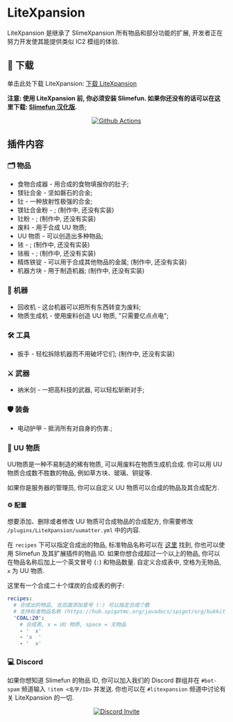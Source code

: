 # LiteXpansion
LiteXpansion 是继承了 SlimeXpansion 所有物品和部分功能的扩展, 开发者正在努力开发使其能提供类似 IC2 模组的体验.

## :floppy_disk: 下载
单击此处下载 LiteXpansion: [下载 LiteXpansion](https://github.com/StarWishsama/LiteXpansion-CN/releases)

**注意: 使用 LiteXpansion 前, 你必须安装 Slimefun. 如果你还没有的话可以在这里下载: [Slimefun 汉化版](https://github.com/StarWishsama/Slimefun4).**

<p align="center">
  <a href="https://github.com/StarWishsama/LiteXpansion-CN/actions">
    <img src="https://github.com/StarWishsama/LiteXpansion-CN/workflows/AutoBuild/badge.svg" alt="Github Actions"/>
  </a>
</p>

## 插件内容
### :card_index_dividers: 物品
- 食物合成器 - 用合成的食物填报你的肚子;
- 镁钍合金 - 坚如磐石的合金;
- 钍 - 一种放射性极强的合金;
- 镁钍合金粉 - ; (制作中, 还没有实装)
- 钍粉 - ; (制作中, 还没有实装)
- 废料 - 用于合成 UU 物质;
- UU 物质 - 可以创造出多种物品;
- 铱 - ; (制作中, 还没有实装)
- 铱板 - ; (制作中, 还没有实装)
- 精炼铁锭 - 可以用于合成其他物品的金属; (制作中, 还没有实装)
- 机器方块 - 用于制造机器; (制作中, 还没有实装)

### :electric_plug: 机器
- 回收机 - 这台机器可以把所有东西转变为废料;
- 物质生成机 - 使用废料创造 UU 物质, "只需要亿点点电";

### :hammer_and_wrench: 工具
- 扳手 - 轻松拆除机器而不用破坏它们; (制作中, 还没有实装)

### :crossed_swords: 武器
- 纳米剑 - 一把高科技的武器, 可以轻松斩断对手;

### :shield: 装备
- 电动护甲 - 抵消所有对自身的伤害.;

### :brain: UU 物质
UU物质是一种不易制造的稀有物质, 可以用废料在物质生成机合成. 你可以用 UU 物质合成数不胜数的物品, 例如草方块、玻璃、铜锭等.

如果你是服务器的管理员, 你可以自定义 UU 物质可以合成的物品及其合成配方.
#### :gear: 配置
想要添加、删除或者修改 UU 物质可合成物品的合成配方, 你需要修改 `/plugins/LiteXpansion/uumatter.yml` 中的内容.

在 `recipes` 下可以指定合成出的物品, 标准物品名称可以在 [这里](https://hub.spigotmc.org/javadocs/spigot/org/bukkit/Material.html) 找到, 你也可以使用 Slimefun 及其扩展插件的物品 ID. 如果你想合成超过一个以上的物品, 你可以在物品名称后加上一个英文冒号 (`:`) 和物品数量. 自定义合成表中, 空格为无物品, `x` 为 UU 物质.

这里有一个合成二十个煤炭的合成表的例子:
```yaml
recipes:
  # 合成出的物品, 在后面添加冒号 (:) 可以指定合成个数
  # 支持标准物品名称 (https://hub.spigotmc.org/javadocs/spigot/org/bukkit/Material.html) 和 Slimefun 物品 ID
  'COAL:20':
    # 合成表, x = UU 物质, space = 无物品
    - '  x'
    - 'x  '
    - '  x'
```

### :computer: Discord
如果你想知道 Slimefun 的物品 ID, 你可以加入我们的 Discord 群组并在 `#bot-spam` 频道输入 `!item <名字/ID>` 并发送.
你也可以在 `#litexpansion` 频道中讨论有关 LiteXpansion 的一切.

<p align="center">
  <a href="https://discord.gg/slimefun">
    <img src="https://discordapp.com/api/guilds/565557184348422174/widget.png?style=banner3" alt="Discord Invite"/>
  </a>
</p>
